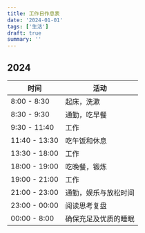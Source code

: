 ```yaml
---
title: 工作日作息表
date: '2024-01-01'
tags: ['生活']
draft: true
summary: ''
---
```


## 2024

| 时间           | 活动                 |
| -------------- | -------------------- |
| 8:00 - 8:30    | 起床，洗漱           |
| 8:30 - 9:30    | 通勤，吃早餐         |
| 9:30  - 11:40  | 工作                 |
| 11:40  - 13:30 | 吃午饭和休息         |
| 13:30 - 18:00  | 工作                 |
| 18:00 - 19:00  | 吃晚餐，锻炼         |
| 19:00 - 21:00  | 工作                 |
| 21:00 - 23:00  | 通勤，娱乐与放松时间 |
| 23:00 - 00:00  | 阅读思考复盘         |
| 00:00 - 8:00   | 确保充足及优质的睡眠 |
